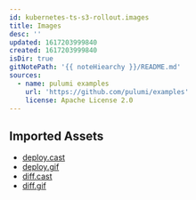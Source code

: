 ```yaml
---
id: kubernetes-ts-s3-rollout.images
title: Images
desc: ''
updated: 1617203999840
created: 1617203999840
isDir: true
gitNotePath: '{{ noteHiearchy }}/README.md'
sources:
  - name: pulumi examples
    url: 'https://github.com/pulumi/examples'
    license: Apache License 2.0
---
```

## Imported Assets

- [deploy.cast](/assets/deploy.cast)
- [deploy.gif](/assets/deploy.gif)
- [diff.cast](/assets/diff.cast)
- [diff.gif](/assets/diff.gif)

